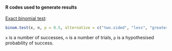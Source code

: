 #### R codes used to generate results 

[Exact binomial test](https://stat.ethz.ch/R-manual/R-devel/library/stats/html/binom.test.html): 

``` r 
binom.test(x, n, p = 0.5, alternative = c("two.sided", "less", "greater"), conf.level = 0.95)
```

`x` is a number of successes, `n` is a number of trials, `p` is a hypothesised probability of success.  
